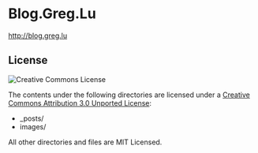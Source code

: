 # Blog.Greg.Lu

<http://blog.greg.lu>

## License

![Creative Commons License](http://i.creativecommons.org/l/by/3.0/88x31.png)

The contents under the following directories are licensed under a [Creative Commons Attribution 3.0 Unported License](http://creativecommons.org/licenses/by/3.0/deed.en_US):

* _posts/
* images/

All other directories and files are MIT Licensed.
